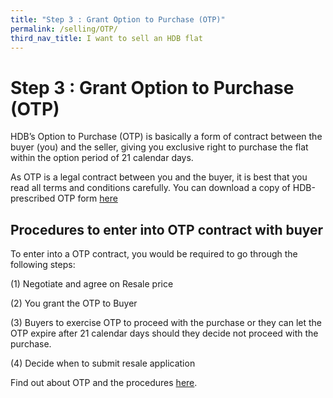 ```yaml
---
title: "Step 3 : Grant Option to Purchase (OTP)"
permalink: /selling/OTP/
third_nav_title: I want to sell an HDB flat
---
```


# Step 3 : Grant Option to Purchase (OTP)

HDB’s Option to Purchase (OTP) is basically a form of contract between the buyer (you) and the seller, giving you exclusive right to purchase the flat within the option period of 21 calendar days.

As OTP is a legal contract between you and the buyer, it is best that you read all terms and conditions carefully. You can download a copy of HDB-prescribed OTP form [here](https://services2.hdb.gov.sg/webapp/BB24OTPDlWeb/BB24POptionToPurchaseDL_Link)

## Procedures to enter into OTP contract with buyer

To enter into a OTP contract, you would be required to go through the following steps:

(1) Negotiate and agree on Resale price

(2) You grant the OTP to Buyer

(3) Buyers to exercise OTP to proceed with the purchase or they can let the OTP expire after 21 calendar days should they decide not proceed with the purchase.

(4) Decide when to submit resale application

Find out about OTP and the procedures [here](https://www.hdb.gov.sg/cs/infoweb/residential/selling-a-flat/selling-process/option-to-purchase).
